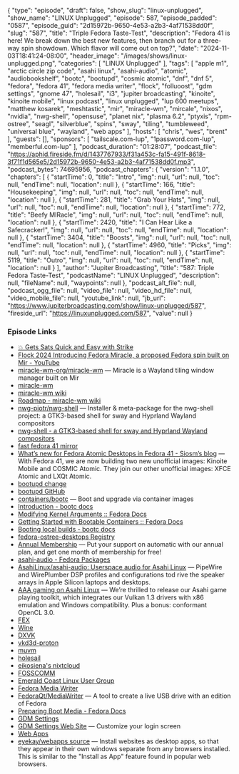{
  "type": "episode",
  "draft": false,
  "show_slug": "linux-unplugged",
  "show_name": "LINUX Unplugged",
  "episode": 587,
  "episode_padded": "0587",
  "episode_guid": "2d15972b-9650-4e53-a2b3-4af71538dd0f",
  "slug": "587",
  "title": "Triple Fedora Taste-Test",
  "description": "Fedora 41 is here! We break down the best new features, then branch out for a three-way spin showdown. Which flavor will come out on top?",
  "date": "2024-11-03T18:41:24-08:00",
  "header_image": "/images/shows/linux-unplugged.png",
  "categories": [
    "LINUX Unplugged"
  ],
  "tags": [
    "apple m1",
    "arctic circle zip code",
    "asahi linux",
    "asahi-audio",
    "atomic",
    "audiobookshelf",
    "bootc",
    "bootupd",
    "cosmic atomic",
    "dnf",
    "dnf 5",
    "fedora",
    "fedora 41",
    "fedora media writer",
    "flock",
    "folluoost",
    "gdm settings",
    "gnome 47",
    "holesail",
    "i3",
    "jupiter broadcasting",
    "kinoite",
    "kinoite mobile",
    "linux podcast",
    "linux unplugged",
    "lup 600 meetups",
    "matthew kosarek",
    "meshtastic",
    "mir",
    "miracle-wm",
    "mircale",
    "nixos",
    "nvidia",
    "nwg-shell",
    "opensuse",
    "planet nix",
    "plasma 6.2",
    "ptyxis",
    "rpm-ostree",
    "seagl",
    "silverblue",
    "spins",
    "sway",
    "tiling",
    "tumbleweed",
    "universal blue",
    "wayland",
    "web apps"
  ],
  "hosts": [
    "chris",
    "wes",
    "brent"
  ],
  "guests": [],
  "sponsors": [
    "tailscale.com-lup",
    "1password.com-lup",
    "memberful.com-lup"
  ],
  "podcast_duration": "01:28:07",
  "podcast_file": "https://aphid.fireside.fm/d/1437767933/f31a453c-fa15-491f-8618-3f71f1d565e5/2d15972b-9650-4e53-a2b3-4af71538dd0f.mp3",
  "podcast_bytes": 74695956,
  "podcast_chapters": {
    "version": "1.1.0",
    "chapters": [
      {
        "startTime": 0,
        "title": "Intro",
        "img": null,
        "url": null,
        "toc": null,
        "endTime": null,
        "location": null
      },
      {
        "startTime": 166,
        "title": "Housekeeping",
        "img": null,
        "url": null,
        "toc": null,
        "endTime": null,
        "location": null
      },
      {
        "startTime": 281,
        "title": "Grab Your Hats",
        "img": null,
        "url": null,
        "toc": null,
        "endTime": null,
        "location": null
      },
      {
        "startTime": 772,
        "title": "Beefy MIRacle",
        "img": null,
        "url": null,
        "toc": null,
        "endTime": null,
        "location": null
      },
      {
        "startTime": 2420,
        "title": "I Can Hear Like a Safecracker!",
        "img": null,
        "url": null,
        "toc": null,
        "endTime": null,
        "location": null
      },
      {
        "startTime": 3404,
        "title": "Boosts",
        "img": null,
        "url": null,
        "toc": null,
        "endTime": null,
        "location": null
      },
      {
        "startTime": 4960,
        "title": "Picks",
        "img": null,
        "url": null,
        "toc": null,
        "endTime": null,
        "location": null
      },
      {
        "startTime": 5119,
        "title": "Outro",
        "img": null,
        "url": null,
        "toc": null,
        "endTime": null,
        "location": null
      }
    ],
    "author": "Jupiter Broadcasting",
    "title": "587: Triple Fedora Taste-Test",
    "podcastName": "LINUX Unplugged",
    "description": null,
    "fileName": null,
    "waypoints": null
  },
  "podcast_alt_file": null,
  "podcast_ogg_file": null,
  "video_file": null,
  "video_hd_file": null,
  "video_mobile_file": null,
  "youtube_link": null,
  "jb_url": "https://www.jupiterbroadcasting.com/show/linux-unplugged/587",
  "fireside_url": "https://linuxunplugged.com/587",
  "value": null
}


### Episode Links

* [💥 Gets Sats Quick and Easy with Strike](https://strike.me/ "💥 Gets Sats Quick and Easy with Strike")
* [Flock 2024 Introducing Fedora Miracle, a proposed Fedora spin built on Mir - YouTube](https://www.youtube.com/watch?v=sMk2EGYljG0 "Flock 2024 Introducing Fedora Miracle, a proposed Fedora spin built on Mir - YouTube")
* [miracle-wm-org/miracle-wm](https://github.com/miracle-wm-org/miracle-wm "miracle-wm-org/miracle-wm") — Miracle is a Wayland tiling window manager built on Mir
* [miracle-wm](https://miracle-wm.org/ "miracle-wm")
* [miracle-wm wiki](https://wiki.miracle-wm.org/latest/ "miracle-wm wiki")
* [Roadmap - miracle-wm wiki](https://wiki.miracle-wm.org/latest/roadmap/ "Roadmap - miracle-wm wiki")
* [nwg-piotr/nwg-shell](https://github.com/nwg-piotr/nwg-shell "nwg-piotr/nwg-shell") — Installer & meta-package for the nwg-shell project: a GTK3-based shell for sway and Hyprland Wayland compositors
* [nwg-shell - a GTK3-based shell for sway and Hyprland Wayland compositors](https://nwg-piotr.github.io/nwg-shell/ "nwg-shell - a GTK3-based shell for sway and Hyprland Wayland compositors")
* [fast fedora 41 mirror](https://mirror.us.mirhosting.net/fedora/linux/releases/41 "fast fedora 41 mirror")
* [What’s new for Fedora Atomic Desktops in Fedora 41 - Siosm’s blog](https://tim.siosm.fr/blog/2024/10/30/fedora-atomic-desktops-41/ "What’s new for Fedora Atomic Desktops in Fedora 41 - Siosm’s blog") — With Fedora 41, we are now building two new unofficial images: Kinoite Mobile and COSMIC Atomic. They join our other unofficial images: XFCE Atomic and LXQt Atomic.
* [bootupd change](https://fedoraproject.org/wiki/Changes/FedoraSilverblueBootupd "bootupd change")
* [bootupd GitHub](https://github.com/coreos/bootupd "bootupd GitHub")
* [containers/bootc](https://github.com/containers/bootc "containers/bootc") — Boot and upgrade via container images
* [Introduction - bootc docs](https://containers.github.io/bootc/ "Introduction - bootc docs")
* [Modifying Kernel Arguments :: Fedora Docs](https://docs.fedoraproject.org/en-US/bootc/kernel-args/ "Modifying Kernel Arguments :: Fedora Docs")
* [Getting Started with Bootable Containers :: Fedora Docs](https://docs.fedoraproject.org/en-US/bootc/getting-started/ "Getting Started with Bootable Containers :: Fedora Docs")
* [Booting local builds - bootc docs](https://containers.github.io/bootc/booting-local-builds.html "Booting local builds - bootc docs")
* [fedora-ostree-desktops Registry](https://quay.io/organization/fedora-ostree-desktops "fedora-ostree-desktops Registry")
* [Annual Membership](https://jupitersignal.memberful.com/checkout?plan=117630 "Annual Membership") — Put your support on automatic with our annual plan, and get one month of membership for free!
* [asahi-audio - Fedora Packages](https://packages.fedoraproject.org/pkgs/asahi-audio/asahi-audio/index.html "asahi-audio - Fedora Packages")
* [AsahiLinux/asahi-audio: Userspace audio for Asahi Linux](https://github.com/AsahiLinux/asahi-audio "AsahiLinux/asahi-audio: Userspace audio for Asahi Linux") — PipeWire and WirePlumber DSP profiles and configurations tod rive the speaker arrays in Apple Silicon laptops and desktops.
* [AAA gaming on Asahi Linux](https://asahilinux.org/2024/10/aaa-gaming-on-asahi-linux/ "AAA gaming on Asahi Linux") — We’re thrilled to release our Asahi game playing toolkit, which integrates our Vulkan 1.3 drivers with x86 emulation and Windows compatibility. Plus a bonus: conformant OpenCL 3.0.
* [FEX](https://fex-emu.com/ "FEX")
* [Wine](https://www.winehq.org/ "Wine")
* [DXVK](https://github.com/doitsujin/dxvk "DXVK")
* [vkd3d-proton](https://github.com/HansKristian-Work/vkd3d-proton "vkd3d-proton")
* [muvm](https://github.com/AsahiLinux/muvm "muvm")
* [holesail](holesail.io "holesail")
* [eikosiena's nixtcloud](github.com/jjacke13/nixtcloud "eikosiena&#x27;s nixtcloud")
* [FOSSCOMM](2024.fosscomm.gr "FOSSCOMM")
* [Emerald Coast Linux User Group](eclinux.org "Emerald Coast Linux User Group")
* [Fedora Media Writer](https://flathub.org/apps/org.fedoraproject.MediaWriter "Fedora Media Writer")
* [FedoraQt/MediaWriter](https://github.com/FedoraQt/MediaWriter "FedoraQt/MediaWriter") — A tool to create a live USB drive with an edition of Fedora
* [Preparing Boot Media - Fedora Docs](https://docs.fedoraproject.org/en-US/fedora/latest/preparing-boot-media/ "Preparing Boot Media - Fedora Docs")
* [GDM Settings](https://flathub.org/apps/io.github.realmazharhussain.GdmSettings "GDM Settings")
* [GDM Settings Web Site](https://gdm-settings.github.io/ "GDM Settings Web Site") — Customize your login screen
* [Web Apps](https://flathub.org/apps/net.codelogistics.webapps "Web Apps")
* [eyekay/webapps source](https://codeberg.org/eyekay/webapps "eyekay/webapps source") — Install websites as desktop apps, so that they appear in their own windows separate from any browsers installed. This is similar to the "Install as App" feature found in popular web browsers.
